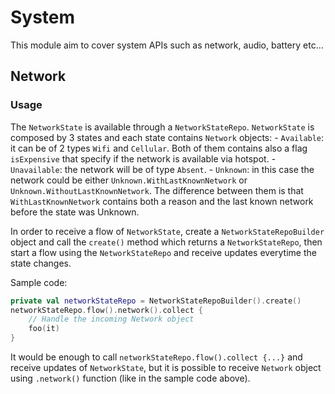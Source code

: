 # System

This module aim to cover system APIs such as network, audio, battery etc...

## Network
### Usage
The `NetworkState` is available through a `NetworkStateRepo`.
`NetworkState` is composed by 3 states and each state contains `Network` objects:
    - `Available`: it can be of 2 types `Wifi` and `Cellular`. Both of them contains also a flag `isExpensive` that specify if the network is available via hotspot.
    - `Unavailable`: the network will be of type `Absent`.
    - `Unknown`: in this case the network could be either `Unknown.WithLastKnownNetwork` or `Unknown.WithoutLastKnownNetwork`. The difference between them is that `WithLastKnownNetwork` contains both a reason and the last known network before the state was Unknown.

In order to receive a flow of `NetworkState`, create a `NetworkStateRepoBuilder` object and call the `create()` method which returns a `NetworkStateRepo`, then start a flow using the `NetworkStateRepo` and receive updates everytime the state changes.

Sample code:
```kotlin
private val networkStateRepo = NetworkStateRepoBuilder().create()
networkStateRepo.flow().network().collect {
    // Handle the incoming Network object
    foo(it)
}
```
It would be enough to call `networkStateRepo.flow().collect {...}` and receive updates of `NetworkState`, but it is possible to receive `Network` object using `.network()` function (like in the sample code above).